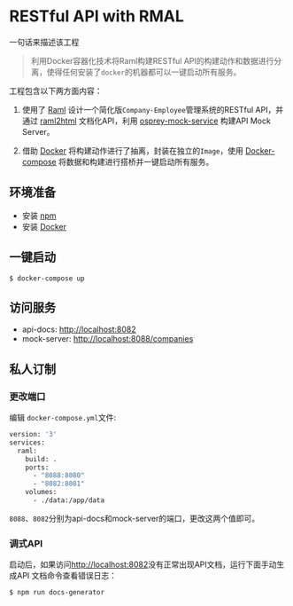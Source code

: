 # RESTful API with RMAL
一句话来描述该工程 

>利用Docker容器化技术将Raml构建RESTful API的构建动作和数据进行分离，使得任何安装了`docker`的机器都可以一键启动所有服务。

工程包含以下两方面内容：

1. 使用了 [Raml](http://raml.org/) 设计一个简化版`Company-Employee`管理系统的RESTful API，并通过 [raml2html](https://github.com/raml2html/raml2html) 文档化API，利用 [osprey-mock-service](https://github.com/mulesoft-labs/osprey-mock-service) 构建API Mock Server。

2. 借助 [Docker](https://docs.docker.com/) 将构建动作进行了抽离，封装在独立的`Image`，使用 [Docker-compose](https://docs.docker.com/compose/) 将数据和构建进行搭桥并一键启动所有服务。


## 环境准备
* 安装 [npm](https://www.npmjs.com/)
* 安装 [Docker](https://docs.docker.com/) 


## 一键启动

```
$ docker-compose up
```

## 访问服务
* api-docs: [http://localhost:8082](http://localhost:8082)
* mock-server: [http://localhost:8088/companies](http://localhost:8088/companies)


## 私人订制
### 更改端口
编辑 `docker-compose.yml`文件:

```sh
version: '3'
services:
  raml:
    build: .
    ports:
      - "8088:8080"
      - "8082:8081"
    volumes:
      - ./data:/app/data
```
`8088`、`8082`分别为api-docs和mock-server的端口，更改这两个值即可。


### 调式API
启动后，如果访问[http://localhost:8082](http://localhost:8082)没有正常出现API文档，运行下面手动生成API 文档命令查看错误日志：

```sh
$ npm run docs-generator
```
